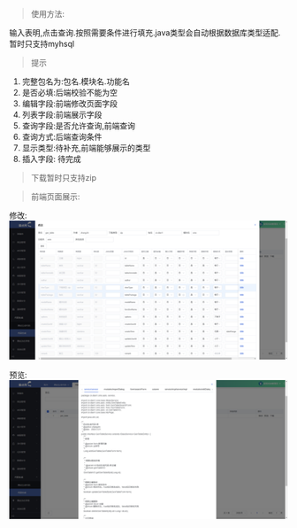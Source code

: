 > 使用方法:

输入表明,点击查询.按照需要条件进行填充.java类型会自动根据数据库类型适配.
暂时只支持myhsql


> 提示

1. 完整包名为:包名.模块名.功能名
2. 是否必填:后端校验不能为空
3. 编辑字段:前端修改页面字段
4. 列表字段:前端展示字段
5. 查询字段:是否允许查询,前端查询
6. 查询方式:后端查询条件
7. 显示类型:待补充,前端能够展示的类型
8. 插入字段: 待完成

> 下载暂时只支持zip

> 前端页面展示:

修改:
![./img/img.png](img/img.png)

预览:
![./img/img_1.png](img/img_1.png)

















